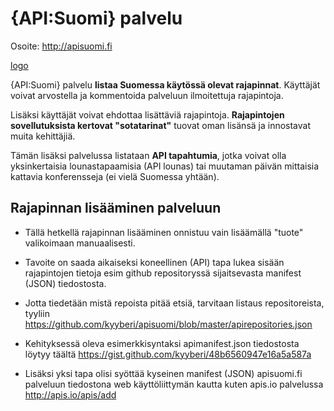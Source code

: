 # {API:Suomi} palvelu

Osoite: http://apisuomi.fi

[logo](http://apisuomi.fi/wp-content/uploads/2014/06/apisuomi-big.png)

{API:Suomi} palvelu **listaa Suomessa käytössä olevat rajapinnat**. Käyttäjät voivat arvostella ja kommentoida palveluun ilmoitettuja rajapintoja. 

Lisäksi käyttäjät voivat ehdottaa lisättäviä rajapintoja. **Rajapintojen sovellutuksista kertovat "sotatarinat"** tuovat oman lisänsä ja innostavat muita kehittäjiä. 

Tämän lisäksi palvelussa listataan **API tapahtumia**, jotka voivat olla yksinkertaisia lounastapaamisia (API lounas) tai muutaman päivän mittaisia kattavia konferensseja (ei vielä Suomessa yhtään). 

## Rajapinnan lisääminen palveluun

* Tällä hetkellä rajapinnan lisääminen onnistuu vain lisäämällä "tuote" valikoimaan manuaalisesti. 
* Tavoite on saada aikaiseksi koneellinen (API) tapa lukea sisään rajapintojen tietoja esim github repositoryssä sijaitsevasta manifest (JSON) tiedostosta. 
* Jotta tiedetään mistä repoista pitää etsiä, tarvitaan listaus repositoreista, tyyliin https://github.com/kyyberi/apisuomi/blob/master/apirepositories.json
* Kehityksessä oleva esimerkkisyntaksi apimanifest.json tiedostosta löytyy täältä https://gist.github.com/kyyberi/48b6560947e16a5a587a

* Lisäksi yksi tapa olisi syöttää kyseinen manifest (JSON) apisuomi.fi palveluun tiedostona web käyttöliittymän kautta kuten apis.io palvelussa http://apis.io/apis/add 
